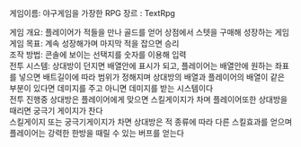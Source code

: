 게임이름: 야구게임을 가장한 RPG
장르    : TextRpg

게임 개요:   플레이어가 적들을 만나 골드를 얻어 상점에서 스텟을 구매해 성장하는 게임  
게임 목표:   계속 성장해가며 마지막 적을 잡으면 승리  
조작 방법:   콘솔에 보이는 선택지를 숫자를 이용해 입력  
전투 시스템: 상대방이 던지면 배열안에 표시가 되고, 플레이어는 배열안에 원하는 좌표를 넣으면 배트길이에 따라 범위가 정해지며 상대방의 배열과 플레이어의 배열이 같은 부분이 있다면 데미지를 주고 아니면 데미지를 받는 시스템이다  
            전투 진행중 상대방은 플레이어에게 맞으면 스킬게이지가 차며 플레이어또한 상대방을 때리면 궁극기 게이지가 찬다  
            스킬게이지 또는 궁극기게이지가 차면 상대방은 적 종류에 따라 다른 스킬효과를 얻으며 플레이어는 강력한 한방을 때릴 수 있는 버프를 얻는다

            

  
